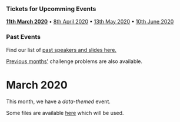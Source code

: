 ### Tickets for Upcomming Events

[**11th March 2020**](https://ti.to/code-the-city/aberdeen-python-user-group-Mar-2020) •
[8th April 2020](https://ti.to/code-the-city/aberdeen-python-user-group-Apr-2020) •
[13th May 2020](https://ti.to/code-the-city/aberdeen-python-user-group-May-2020) •
[10th June 2020](https://ti.to/code-the-city/aberdeen-python-user-group-Jun-2020)

### Past Events

Find our list of [past speakers and slides here.](https://github.com/PythonAberdeen/user_group/wiki/Speakers)

[Previous months'](/previous) challenge problems are also available.

# March 2020

This month, we have a *data-themed* event.

Some files are available [here](https://github.com/PythonAberdeen/user_group/tree/master/2020-03/challenge_files) which will be used.
